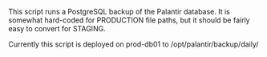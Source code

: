 This script runs a PostgreSQL backup of the Palantir database. It is somewhat hard-coded for PRODUCTION file paths, but it should be fairly easy to convert for STAGING.

Currently this script is deployed on prod-db01 to /opt/palantir/backup/daily/
